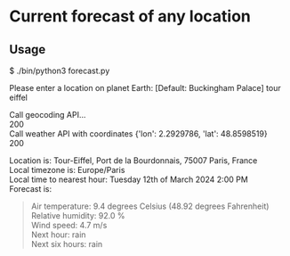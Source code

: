 # Current forecast of any location

## Usage
$ ./bin/python3 forecast.py

Please enter a location on planet Earth:   [Default: Buckingham Palace] tour eiffel  

Call geocoding API...  
200  
Call weather API with coordinates {'lon': 2.2929786, 'lat': 48.8598519}  
200  

Location is: Tour-Eiffel, Port de la Bourdonnais, 75007 Paris, France  
Local timezone is: Europe/Paris  
Local time to nearest hour: Tuesday 12th of March 2024 2:00 PM  
Forecast is:  
>  Air temperature: 9.4 degrees Celsius (48.92 degrees Fahrenheit)  
>  Relative humidity: 92.0 %  
>  Wind speed: 4.7 m/s  
>  Next hour: rain  
>  Next six hours: rain  
